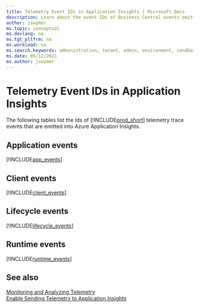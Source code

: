 ```yaml
---
title: Telemetry Event IDs in Application Insights | Microsoft Docs
description: Learn about the event IDs of Business Central events emitted to Azure Application Insights.  
author: jswymer
ms.topic: conceptual
ms.devlang: na
ms.tgt_pltfrm: na
ms.workload: na
ms.search.keywords: administration, tenant, admin, environment, sandbox, telemetry
ms.date: 05/12/2021
ms.author: jswymer
---
```

# Telemetry Event IDs in Application Insights

The following tables list the Ids of [!INCLUDE[prod_short](../developer/includes/prod_short.md)] telemetry trace events that are emitted into Azure Application Insights.

## Application events
[!INCLUDE[app_events](../includes/include-app-telemetry-event-ids.md)]

## Client events
[!INCLUDE[client_events](../includes/include-client-telemetry-event-ids.md)]

## Lifecycle events
[!INCLUDE[lifecycle_events](../includes/include-lifecycle-telemetry-event-ids.md)]

## Runtime events

[!INCLUDE[runtime_events](../includes/include-runtime-telemetry-event-ids.md)]

## See also

[Monitoring and Analyzing Telemetry](telemetry-overview.md)  
[Enable Sending Telemetry to Application Insights](telemetry-enable-application-insights.md)  
